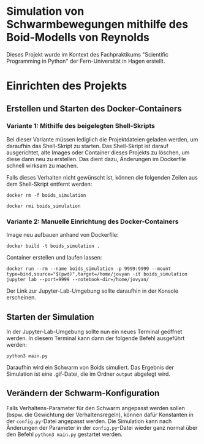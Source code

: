 # Simulation von Schwarmbewegungen mithilfe des Boid-Modells von Reynolds

Dieses Projekt wurde im Kontext des Fachpraktikums "Scientific Programming in Python" der Fern-Universität in Hagen erstellt. 

# Einrichten des Projekts

## Erstellen und Starten des Docker-Containers

### Variante 1: Mithilfe des beigelegten Shell-Skripts

Bei dieser Variante müssen lediglich die Projektdateien geladen werden, um daraufhin das Shell-Skript zu starten.
Das Shell-Skript ist darauf ausgerichtet, alte Images oder Container dieses Projekts zu löschen, um diese dann neu zu erstellen. Das dient dazu, Änderungen im Dockerfile schnell wirksam zu machen.

Falls dieses Verhalten nicht gewünscht ist, können die folgenden Zeilen aus dem Shell-Skript entfernt werden:

```docker rm -f boids_simulation```

```docker rmi boids_simulation```

### Variante 2: Manuelle Einrichtung des Docker-Containers

Image neu aufbauen anhand von Dockerfile:

```docker build -t boids_simulation .```

Container erstellen und laufen lassen:

```docker run --rm --name boids_simulation -p 9999:9999 --mount type=bind,source="$(pwd)",target=/home/jovyan -it boids_simulation jupyter lab --port=9999 --notebook-dir=/home/jovyan/```

Der Link zur Jupyter-Lab-Umgebung sollte daraufhin in der Konsole erscheinen. 



## Starten der Simulation

In der Jupyter-Lab-Umgebung sollte nun ein neues Terminal geöffnet werden. In diesem Terminal kann dann der folgende Befehl ausgeführt werden:

```python3 main.py```

Daraufhin wird ein Schwarm von Boids simuliert. Das Ergebnis der Simulation ist eine .gif-Datei, die im Ordner ```output``` abgelegt wird.

## Verändern der Schwarm-Konfiguration

Falls Verhaltens-Parameter für den Schwarm angepasst werden sollen (bspw. die Gewichtung der Verhaltensregeln), können dafür Konstanten in der ```config.py```-Datei angepasst werden. Die Simulation kann nach Änderungen der Parameter in der ```config.py```-Datei wieder ganz normal über den Befehl ```python3 main.py``` gestartet werden.
